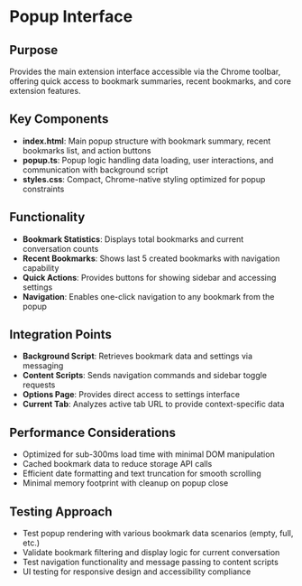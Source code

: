 # Popup Interface

## Purpose
Provides the main extension interface accessible via the Chrome toolbar, offering quick access to bookmark summaries, recent bookmarks, and core extension features.

## Key Components
- **index.html**: Main popup structure with bookmark summary, recent bookmarks list, and action buttons
- **popup.ts**: Popup logic handling data loading, user interactions, and communication with background script
- **styles.css**: Compact, Chrome-native styling optimized for popup constraints

## Functionality
- **Bookmark Statistics**: Displays total bookmarks and current conversation counts
- **Recent Bookmarks**: Shows last 5 created bookmarks with navigation capability
- **Quick Actions**: Provides buttons for showing sidebar and accessing settings
- **Navigation**: Enables one-click navigation to any bookmark from the popup

## Integration Points
- **Background Script**: Retrieves bookmark data and settings via messaging
- **Content Scripts**: Sends navigation commands and sidebar toggle requests
- **Options Page**: Provides direct access to settings interface
- **Current Tab**: Analyzes active tab URL to provide context-specific data

## Performance Considerations
- Optimized for sub-300ms load time with minimal DOM manipulation
- Cached bookmark data to reduce storage API calls
- Efficient date formatting and text truncation for smooth scrolling
- Minimal memory footprint with cleanup on popup close

## Testing Approach
- Test popup rendering with various bookmark data scenarios (empty, full, etc.)
- Validate bookmark filtering and display logic for current conversation
- Test navigation functionality and message passing to content scripts
- UI testing for responsive design and accessibility compliance